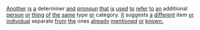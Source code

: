 [Another](./another.md) [is](./is.md) [a](./a.md) determiner [and](./and.md) [pronoun](./pronoun.md) [that](./that.md) [is](./is.md) [used](./used.md) [to](./to.md) [refer](./refer.md) [to](./to.md) [an](./an.md) additional [person](./person.md) [or](./or.md) [thing](./thing.md) [of](./of.md) [the](./the.md) [same](./same.md) type [or](./or.md) category. [It](./it.md) suggests [a](./a.md) [different](./different.md) item [or](./or.md) [individual](./individual.md) separate [from](./from.md) [the](./the.md) ones [already](./already.md) [mentioned](./mentioned.md) [or](./or.md) [known.](./known.md)